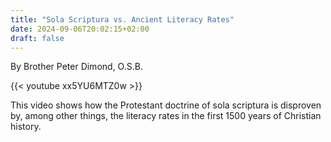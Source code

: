 ```yaml
---
title: "Sola Scriptura vs. Ancient Literacy Rates"
date: 2024-09-06T20:02:15+02:00
draft: false
---
```



By Brother Peter Dimond, O.S.B.

{{< youtube xx5YU6MTZ0w >}}

This video shows how the Protestant doctrine of sola scriptura is disproven by, among other things, the literacy rates in the first 1500 years of Christian history.

